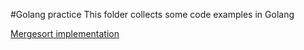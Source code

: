 #Golang practice
This folder collects some code examples in Golang

[Mergesort implementation](/Golang/mergesort.go)
